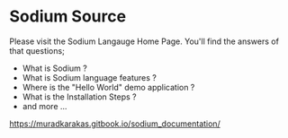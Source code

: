 # Sodium Source

Please visit the Sodium Langauge Home Page. 
You'll find the answers of that questions; 
* What is Sodium ?
* What is Sodium language features ?
* Where is the "Hello World" demo application ?
* What is the Installation Steps ?
* and more ...

https://muradkarakas.gitbook.io/sodium_documentation/
